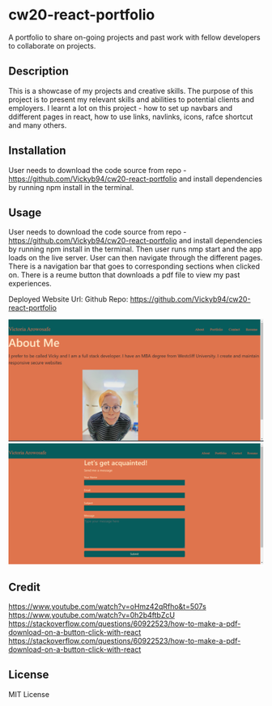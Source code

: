 # cw20-react-portfolio
A portfolio to share on-going projects and past work with fellow developers to collaborate on projects.

## Description
This is a showcase of my projects and creative skills. The purpose of this project is to present my relevant skills and abilities to potential clients and employers. I learnt a lot on this project - how to set up navbars and ddifferent pages in react, how to use links, navlinks, icons, rafce shortcut and many others.

## Installation
User needs to download the code source from repo - https://github.com/Vickyb94/cw20-react-portfolio and install dependencies by running npm install in the terminal.

## Usage
User needs to download the code source from repo - https://github.com/Vickyb94/cw20-react-portfolio and install dependencies by running npm install in the terminal. Then user runs nmp start and the app loads on the live server. User can then navigate through the different pages. There is a navigation bar that goes to corresponding sections when clicked on. There is a reume button that downloads a pdf file to view my past experiences.

Deployed Website Url: 
Github Repo: https://github.com/Vickyb94/cw20-react-portfolio

![alt text](/src/assets/aboutpage.png)
![alt text](/src/assets/contactpage.png)

## Credit
https://www.youtube.com/watch?v=oHmz42qRfho&t=507s
https://www.youtube.com/watch?v=0h2b4ftbZcU
https://stackoverflow.com/questions/60922523/how-to-make-a-pdf-download-on-a-button-click-with-react
https://stackoverflow.com/questions/60922523/how-to-make-a-pdf-download-on-a-button-click-with-react

## License
MIT License
